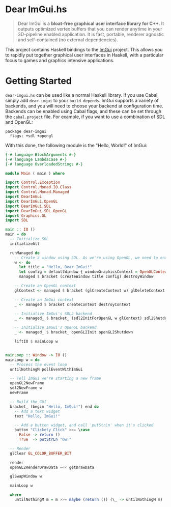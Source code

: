 # Dear ImGui.hs

> Dear ImGui is a **bloat-free graphical user interface library for C++**. It
> outputs optimized vertex buffers that you can render anytime in your
> 3D-pipeline enabled application. It is fast, portable, renderer agnostic and
> self-contained (no external dependencies).

This project contains Haskell bindings to the
[ImGui](https://github.com/ocornut/imgui) project. This allows you to rapidly
put together graphical user interfaces in Haskell, with a particular focus to
games and graphics intensive applications.

# Getting Started

`dear-imgui.hs` can be used like a normal Haskell library. If you use Cabal,
simply add `dear-imgui` to your `build-depends`. ImGui supports a variety of
backends, and you will need to choose your backend at configuration time.
Backends can be enabled using Cabal flags, and these can be set through the
`cabal.project` file. For example, if you want to use a combination of SDL and
OpenGL:

```
package dear-imgui
  flags: +sdl +opengl
```

With this done, the following module is the "Hello, World!" of ImGui:

``` haskell
{-# language BlockArguments #-}
{-# language LambdaCase #-}
{-# language OverloadedStrings #-}

module Main ( main ) where

import Control.Exception
import Control.Monad.IO.Class
import Control.Monad.Managed
import DearImGui
import DearImGui.OpenGL
import DearImGui.SDL
import DearImGui.SDL.OpenGL
import Graphics.GL
import SDL

main :: IO ()
main = do
  -- Initialize SDL
  initializeAll

  runManaged do
    -- Create a window using SDL. As we're using OpenGL, we need to enable OpenGL too.
    w <- do
      let title = "Hello, Dear ImGui!"
      let config = defaultWindow { windowGraphicsContext = OpenGLContext defaultOpenGL }
      managed $ bracket (createWindow title config) destroyWindow

    -- Create an OpenGL context
    glContext <- managed $ bracket (glCreateContext w) glDeleteContext

    -- Create an ImGui context
    _ <- managed $ bracket createContext destroyContext

    -- Initialize ImGui's SDL2 backend
    _ <- managed_ $ bracket_ (sdl2InitForOpenGL w glContext) sdl2Shutdown

    -- Initialize ImGui's OpenGL backend
    _ <- managed_ $ bracket_ openGL2Init openGL2Shutdown

    liftIO $ mainLoop w


mainLoop :: Window -> IO ()
mainLoop w = do
  -- Process the event loop
  untilNothingM pollEventWithImGui

  -- Tell ImGui we're starting a new frame
  openGL2NewFrame
  sdl2NewFrame w
  newFrame

  -- Build the GUI
  bracket_ (begin "Hello, ImGui!") end do
    -- Add a text widget
    text "Hello, ImGui!"

    -- Add a button widget, and call 'putStrLn' when it's clicked
    button "Clickety Click" >>= \case
      False -> return ()
      True  -> putStrLn "Ow!"

  -- Render
  glClear GL_COLOR_BUFFER_BIT

  render
  openGL2RenderDrawData =<< getDrawData

  glSwapWindow w

  mainLoop w

  where
    untilNothingM m = m >>= maybe (return ()) (\_ -> untilNothingM m)
```
